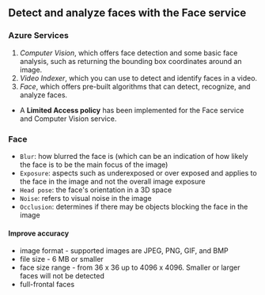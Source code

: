 ## Detect and analyze faces with the Face service
### Azure Services
1. _Computer Vision_, which offers face detection and some basic face analysis, such as returning the bounding box coordinates around an image.
1. _Video Indexer_, which you can use to detect and identify faces in a video.
1. _Face_, which offers pre-built algorithms that can detect, recognize, and analyze faces.
- A **Limited Access policy** has been implemented for the Face service and Computer Vision service.
### Face
- `Blur`: how blurred the face is (which can be an indication of how likely the face is to be the main focus of the image)
- `Exposure`: aspects such as underexposed or over exposed and applies to the face in the image and not the overall image exposure
- `Head pose`: the face's orientation in a 3D space
- `Noise`: refers to visual noise in the image
- `Occlusion`: determines if there may be objects blocking the face in the image
#### Improve accuracy
- image format - supported images are JPEG, PNG, GIF, and BMP
- file size - 6 MB or smaller
- face size range - from 36 x 36 up to 4096 x 4096. Smaller or larger faces will not be detected
- full-frontal faces


